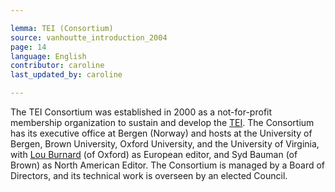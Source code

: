 ```yaml
---

lemma: TEI (Consortium)
source: vanhoutte_introduction_2004
page: 14
language: English
contributor: caroline
last_updated_by: caroline

---
```


The TEI Consortium was established in 2000 as a not-for-profit membership organization to sustain and develop the [TEI](TEI.html). The Consortium has its executive office at Bergen (Norway) and hosts at the University of Bergen, Brown University, Oxford University, and the University of Virginia, with [Lou Burnard](../bibliography#burnard_what_2014) (of Oxford) as European editor, and Syd Bauman (of Brown) as North American Editor. The Consortium is managed by a Board of Directors, and its technical work is overseen by an elected Council.

